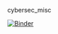cybersec_misc

[![Binder](https://mybinder.org/badge_logo.svg)](https://mybinder.org/v2/gh/n0psl1de/cybersec_misc.git/HEAD)
